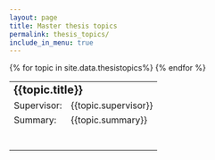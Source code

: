 ```yaml
---
layout: page
title: Master thesis topics
permalink: thesis_topics/
include_in_menu: true
---
```


<table>
{% for topic in site.data.thesistopics%}
<tr>
<td colspan=2><b style="font-size:20px">{{topic.title}}</b></td>
</tr>
<tr>
<td>Supervisor:</td><td>{{topic.supervisor}}</td>
</tr>
<tr>
<td style="vertical-align:top">Summary:</td><td>{{topic.summary}}</td>
</tr>
<tr style="height:40px">
</tr>
{% endfor %}
</table>
